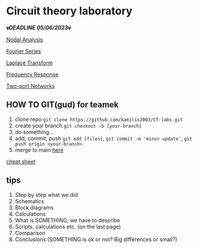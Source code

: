 # Circuit theory laboratory

**:skull:_DEADLINE 05/06/2023_:skull:**

[Nodal Analysis](lab1/Latex/template_Report.pdf)

[Fourier Series](lab2/Latex/section_lab2.pdf)

[Laplace Transform](lab3/Latex/section3_lab3.pdf)

[Frequency Response](lab4/Latex/section3_lab4.pdf)

[Two-port Networks](lab5/Latex/Section3_lab5.pdf)

## HOW TO GIT(gud) for teamek
1. clone repo `git clone https://github.com/kamilix2003/CT-labs.git`
2. create your branch `git checkout -b [your-branch]`
3. do something...
4. add, commit, push `git add [files]`, `git commit -m 'minor update'`, `git push origin <your-branch>`
5. merge to main [here](https://github.com/kamilix2003/CT-labs/pulls)

[cheat sheet](https://education.github.com/git-cheat-sheet-education.pdf)
## tips
1. Step by step what we did
2. Schematics
3. Block diagrams
4. Calculations 
5. What is SOMETHING, we have to describe
6. Scripts, calculations etc. (on the last page)
7. Comparison 
8. Conclusions (SOMETHING is ok or not? Big differences or small?)
